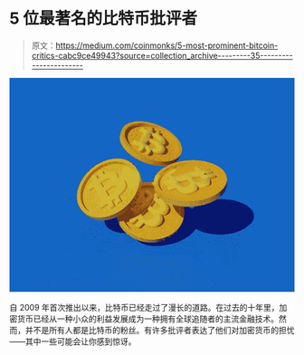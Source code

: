 # 5 位最著名的比特币批评者

> 原文：<https://medium.com/coinmonks/5-most-prominent-bitcoin-critics-cabc9ce49943?source=collection_archive---------35----------------------->

![](img/d4a4b73ae6c9f31ec61a583894aa16ff.png)

自 2009 年首次推出以来，比特币已经走过了漫长的道路。在过去的十年里，加密货币已经从一种小众的利益发展成为一种拥有全球追随者的主流金融技术。然而，并不是所有人都是比特币的粉丝。有许多批评者表达了他们对加密货币的担忧——其中一些可能会让你感到惊讶。